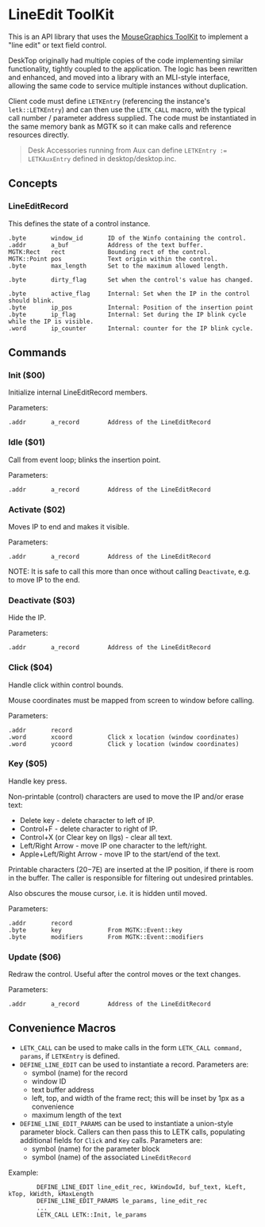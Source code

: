 # LineEdit ToolKit

This is an API library that uses the [MouseGraphics ToolKit](../mgtk/MGTK.md) to implement a "line edit" or text field control.

DeskTop originally had multiple copies of the code implementing similar functionality, tightly coupled to the application. The logic has been rewritten and enhanced, and moved into a library with an MLI-style interface, allowing the same code to service multiple instances without duplication.

Client code must define `LETKEntry` (referencing the instance's `letk::LETKEntry`) and can then use the `LETK_CALL` macro, with the typical call number / parameter address supplied. The code must be instantiated in the same memory bank as MGTK so it can make calls and reference resources directly.

> Desk Accessories running from Aux can define `LETKEntry := LETKAuxEntry` defined in desktop/desktop.inc.

## Concepts

### LineEditRecord
This defines the state of a control instance.
```
.byte       window_id       ID of the Winfo containing the control.
.addr       a_buf           Address of the text buffer.
MGTK:Rect   rect            Bounding rect of the control.
MGTK::Point pos             Text origin within the control.
.byte       max_length      Set to the maximum allowed length.

.byte       dirty_flag      Set when the control's value has changed.

.byte       active_flag     Internal: Set when the IP in the control should blink.
.byte       ip_pos          Internal: Position of the insertion point
.byte       ip_flag         Internal: Set during the IP blink cycle while the IP is visible.
.word       ip_counter      Internal: counter for the IP blink cycle.
```

## Commands

### Init ($00)
Initialize internal LineEditRecord members.

Parameters:
```
.addr       a_record        Address of the LineEditRecord
```

### Idle ($01)
Call from event loop; blinks the insertion point.

Parameters:
```
.addr       a_record        Address of the LineEditRecord
```

### Activate ($02)
Moves IP to end and makes it visible.

Parameters:
```
.addr       a_record        Address of the LineEditRecord
```

NOTE: It is safe to call this more than once without calling `Deactivate`, e.g. to move IP to the end.

### Deactivate ($03)
Hide the IP.

Parameters:
```
.addr       a_record        Address of the LineEditRecord
```

### Click ($04)
Handle click within control bounds.

Mouse coordinates must be mapped from screen to window before calling.

Parameters:
```
.addr       record
.word       xcoord          Click x location (window coordinates)
.word       ycoord          Click y location (window coordinates)
```

### Key ($05)
Handle key press.

Non-printable (control) characters are used to move the IP and/or erase text:

* Delete key - delete character to left of IP.
* Control+F - delete character to right of IP.
* Control+X (or Clear key on IIgs) - clear all text.
* Left/Right Arrow - move IP one character to the left/right.
* Apple+Left/Right Arrow - move IP to the start/end of the text.

Printable characters ($20-$7E) are inserted at the IP position, if there is room in the buffer. The caller is responsible for filtering out undesired printables.

Also obscures the mouse cursor, i.e. it is hidden until moved.

Parameters:
```
.addr       record
.byte       key             From MGTK::Event::key
.byte       modifiers       From MGTK::Event::modifiers
```

### Update ($06)
Redraw the control. Useful after the control moves or the text changes.

Parameters:
```
.addr       a_record        Address of the LineEditRecord
```

## Convenience Macros

* `LETK_CALL` can be used to make calls in the form `LETK_CALL command, params`, if `LETKEntry` is defined.
* `DEFINE_LINE_EDIT` can be used to instantiate a record. Parameters are:
  * symbol (name) for the record
  * window ID
  * text buffer address
  * left, top, and width of the frame rect; this will be inset by 1px as a convenience
  * maximum length of the text
* `DEFINE_LINE_EDIT_PARAMS` can be used to instantiate a union-style parameter block. Callers can then pass this to LETK calls, populating additional fields for `Click` and `Key` calls. Parameters are:
  * symbol (name) for the parameter block
  * symbol (name) of the associated `LineEditRecord`

Example:
```
        DEFINE_LINE_EDIT line_edit_rec, kWindowId, buf_text, kLeft, kTop, kWidth, kMaxLength
        DEFINE_LINE_EDIT_PARAMS le_params, line_edit_rec
        ...
        LETK_CALL LETK::Init, le_params
```
